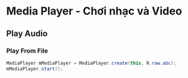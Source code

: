 # Media Player - Chơi nhạc và Video

## Play Audio

### Play From File

```java
MediaPlayer mMediaPlayer = MediaPlayer.create(this, R.raw.abc);
mMediaPlayer.start();
```